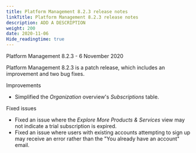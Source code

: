 ```yaml
---
title: Platform Management 8.2.3 release notes
linkTitle: Platform Management 8.2.3 release notes
description: ADD A DESCRIPTION
weight: 200
date: 2020-11-06
Hide_readingtime: true
---
```


Platform Management 8.2.3 - 6 November 2020

Platform Management 8.2.3 is a patch release, which includes an improvement and two bug fixes.

Improvements

* Simplified the _Organization_ overview's _Subscriptions_ table.

Fixed issues

* Fixed an issue where the _Explore More Products & Services_ view may not indicate a trial subscription is expired.
* Fixed an issue where users with existing accounts attempting to sign up may receive an error rather than the "You already have an account" email.
